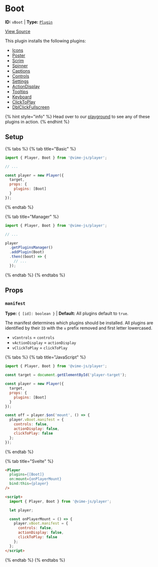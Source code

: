 # Boot

**ID:** `vBoot` | **Type:** [`Plugin`](../../complete/api/plugin.md)

[View Source](../../../vime-player/src/plugins/Boot.svelte)

This plugin installs the following plugins:

- [Icons](icons.md)
- [Poster](poster.md)
- [Scrim](scrim.md)
- [Spinner](spinner.md)
- [Captions](captions.md)
- [Controls](controls/controls.md)
- [Settings](settings/settings.md)
- [ActionDisplay](action-display.md)
- [Tooltips](tooltips/tooltips.md)
- [Keyboard](keyboard/keyboard.md)
- [ClickToPlay](click-to-play.md)
- [DblClickFullscreen](dbl-click-fullscreen.md)

{% hint style="info" %}
Head over to our [playground][vime-playground] to see any of these plugins in action.
{% endhint %}

[vime-playground]: https://playground.vime-js.com/?path=/story/complete--video-file

## Setup

{% tabs %}
{% tab title="Basic" %}
```js
import { Player, Boot } from '@vime-js/player';

// ...

const player = new Player({
  target,
  props: {
    plugins: [Boot]
  }
});
```
{% endtab %}

{% tab title="Manager" %}
```js
import { Player, Boot } from '@vime-js/player';

// ...

player
  .getPluginsManager()
  .addPlugin(Boot)
  .then((boot) => {
    // ...
  });
```
{% endtab %}
{% endtabs %}

## Props

### `manifest`

**Type:** `{ [id]: boolean }` | **Default:** All plugins default to `true`.

The manifest determines which plugins should be installed. All plugins are identified by
their `ID` with the `v` prefix removed and first letter lowercased.

- `vControls` = `controls`
- `vActionDisplay` = `actionDisplay`
- `vClickToPlay` = `clickToPlay`

{% tabs %}
{% tab title="JavaScript" %}
```js
import { Player, Boot } from '@vime-js/player';

const target = document.getElementById('player-target');

const player = new Player({
  target,
  props: {
    plugins: [Boot]
  }
});

const off = player.$on('mount', () => {
  player.vBoot.manifest = {
    controls: false,
    actionDisplay: false,
    clickToPlay: false
  };
});
```
{% endtab %}

{% tab title="Svelte" %}
```html
<Player
  plugins={[Boot]}
  on:mount={onPlayerMount}
  bind:this={player} 
/>

<script>
  import { Player, Boot } from '@vime-js/player';

  let player;

  const onPlayerMount = () => {
    player.vBoot.manifest = {
      controls: false,
      actionDisplay: false,
      clickToPlay: false
    };
  };
</script>
```
{% endtab %}
{% endtabs %}
